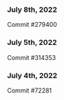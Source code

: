 ### July 8th, 2022

Commit #279400

### July 5th, 2022

Commit #314353


### July 4th, 2022

Commit #72281

